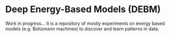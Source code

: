 # Deep Energy-Based Models (DEBM)
Work in progress... It is a repository of mostly experiments on energy based models (e.g. Boltzmann machines) to discover and learn patterns in data.

